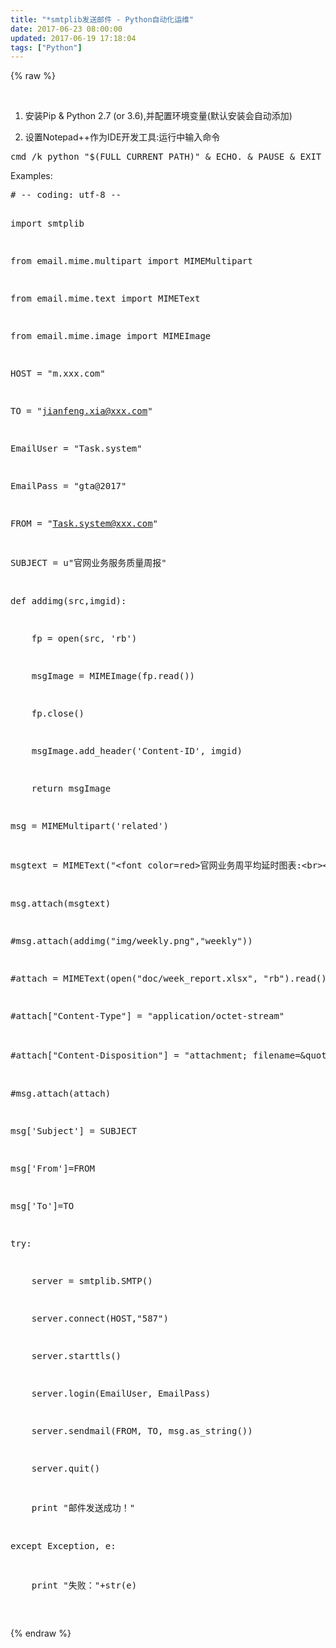 ```yaml
---
title: "*smtplib发送邮件 - Python自动化运维"
date: 2017-06-23 08:00:00
updated: 2017-06-19 17:18:04
tags: ["Python"]
---
```

{% raw %}
<p><br/></p><ol class=" list-paddingleft-2" style="list-style-type: decimal;"><li><p>安装Pip &amp; Python 2.7 (or 3.6),并配置环境变量(默认安装会自动添加)</p></li><li><p>设置Notepad++作为IDE开发工具:运行中输入命令&nbsp;</p></li></ol><pre class="brush:bash;toolbar:false">cmd&nbsp;/k&nbsp;python&nbsp;&quot;$(FULL_CURRENT_PATH)&quot;&nbsp;&amp;&nbsp;ECHO.&nbsp;&amp;&nbsp;PAUSE&nbsp;&amp;&nbsp;EXIT</pre><p>Examples:<br/></p><pre class="brush:python;toolbar:false">#&nbsp;--&nbsp;coding:&nbsp;utf-8&nbsp;--
import&nbsp;smtplib
from&nbsp;email.mime.multipart&nbsp;import&nbsp;MIMEMultipart
from&nbsp;email.mime.text&nbsp;import&nbsp;MIMEText
from&nbsp;email.mime.image&nbsp;import&nbsp;MIMEImage


HOST&nbsp;=&nbsp;&quot;m.xxx.com&quot;
TO&nbsp;=&nbsp;&quot;jianfeng.xia@xxx.com&quot;
EmailUser&nbsp;=&nbsp;&quot;Task.system&quot;
EmailPass&nbsp;=&nbsp;&quot;gta@2017&quot;
FROM&nbsp;=&nbsp;&quot;Task.system@xxx.com&quot;
SUBJECT&nbsp;=&nbsp;u&quot;官网业务服务质量周报&quot;

def&nbsp;addimg(src,imgid):
&nbsp;&nbsp;&nbsp;&nbsp;fp&nbsp;=&nbsp;open(src,&nbsp;&#39;rb&#39;)
&nbsp;&nbsp;&nbsp;&nbsp;msgImage&nbsp;=&nbsp;MIMEImage(fp.read())
&nbsp;&nbsp;&nbsp;&nbsp;fp.close()
&nbsp;&nbsp;&nbsp;&nbsp;msgImage.add_header(&#39;Content-ID&#39;,&nbsp;imgid)
&nbsp;&nbsp;&nbsp;&nbsp;return&nbsp;msgImage

msg&nbsp;=&nbsp;MIMEMultipart(&#39;related&#39;)
msgtext&nbsp;=&nbsp;MIMEText(&quot;&lt;font&nbsp;color=red&gt;官网业务周平均延时图表:&lt;br&gt;&lt;img&nbsp;src=\&quot;cid:weekly\&quot;&nbsp;border=\&quot;1\&quot;&gt;&lt;br&gt;详细内容见附件。&lt;/font&gt;&quot;,&quot;html&quot;,&quot;utf-8&quot;)
msg.attach(msgtext)
#msg.attach(addimg(&quot;img/weekly.png&quot;,&quot;weekly&quot;))

#attach&nbsp;=&nbsp;MIMEText(open(&quot;doc/week_report.xlsx&quot;,&nbsp;&quot;rb&quot;).read(),&nbsp;&quot;base64&quot;,&nbsp;&quot;utf-8&quot;)
#attach[&quot;Content-Type&quot;]&nbsp;=&nbsp;&quot;application/octet-stream&quot;
#attach[&quot;Content-Disposition&quot;]&nbsp;=&nbsp;&quot;attachment;&nbsp;filename=\&quot;业务服务质量周报(12周).xlsx\&quot;&quot;.decode(&quot;utf-8&quot;).encode(&quot;gb18030&quot;)
#msg.attach(attach)

msg[&#39;Subject&#39;]&nbsp;=&nbsp;SUBJECT
msg[&#39;From&#39;]=FROM
msg[&#39;To&#39;]=TO
try:
&nbsp;&nbsp;&nbsp;&nbsp;server&nbsp;=&nbsp;smtplib.SMTP()
&nbsp;&nbsp;&nbsp;&nbsp;server.connect(HOST,&quot;587&quot;)
&nbsp;&nbsp;&nbsp;&nbsp;server.starttls()
&nbsp;&nbsp;&nbsp;&nbsp;server.login(EmailUser,&nbsp;EmailPass)
&nbsp;&nbsp;&nbsp;&nbsp;server.sendmail(FROM,&nbsp;TO,&nbsp;msg.as_string())
&nbsp;&nbsp;&nbsp;&nbsp;server.quit()
&nbsp;&nbsp;&nbsp;&nbsp;print&nbsp;&quot;邮件发送成功！&quot;
except&nbsp;Exception,&nbsp;e:&nbsp;&nbsp;
&nbsp;&nbsp;&nbsp;&nbsp;print&nbsp;&quot;失败：&quot;+str(e)</pre><p><br/></p>

{% endraw %}
